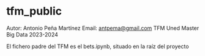 # tfm_public
Autor: Antonio Peña Martínez
Email: antpema@gmail.com
TFM Uned Master Big Data 2023-2024

El fichero padre del TFM es el bets.ipynb, situado en la raíz del proyecto
